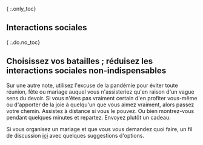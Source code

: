 { :.only_toc}
## Interactions sociales

{ :.do.no_toc}
## Choisissez vos batailles ; réduisez les interactions sociales non-indispensables

Sur une autre note, utilisez l'excuse de la pandémie pour éviter toute réunion, fête ou mariage auquel vous n'assisteriez qu'en raison d'un vague sens du devoir. Si vous n'êtes pas vraiment certain d'en profiter vous-même ou d'apporter de la joie à quelqu'un que vous aimez vraiment, alors passez votre chemin.
Assistez à distance si vous le pouvez. Ou bien montrez-vous pendant quelques minutes et repartez. Envoyez plutôt un cadeau.

Si vous organisez un mariage et que vous vous demandez quoi faire, un fil de discussion [ici](https://twitter.com/figgyjam/status/1236997165626478593) avec
quelques suggestions d'options.
